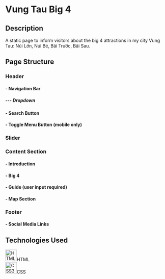 # Vung Tau Big 4

## Description

A static page to inform visitors about the big 4 attractions in my city Vung Tau: Núi Lớn, Núi Bé, Bãi Trước, Bãi Sau.

## Page Structure

### Header

#### - Navigation Bar

##### --- Dropdown

#### - Search Button

#### - Toggle Menu Button (mobile only)

### Slider

### Content Section

#### - Introduction

#### - Big 4

#### - Guide (user input required)

#### - Map Section

### Footer

#### - Social Media Links

## Technologies Used

  <a href="https://developer.mozilla.org/en-US/docs/Glossary/HTML5" target="_blank" rel="noreferrer"><img src="https://raw.githubusercontent.com/danielcranney/readme-generator/main/public/icons/skills/html5-colored.svg" width="36" height="36" alt="HTML5" /></a>HTML
  <br />
  <a href="https://www.w3.org/TR/CSS/#css" target="_blank" rel="noreferrer"><img src="https://raw.githubusercontent.com/danielcranney/readme-generator/main/public/icons/skills/css3-colored.svg" width="36" height="36" alt="CSS3" /></a>CSS

